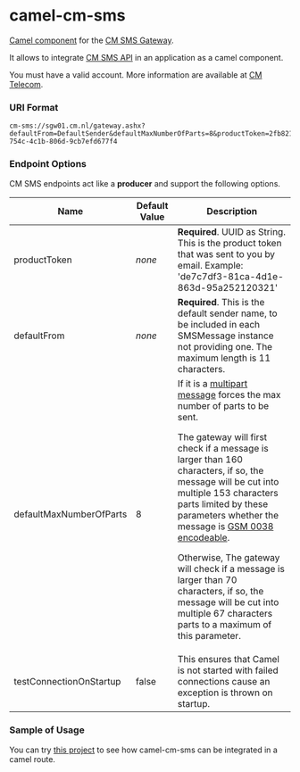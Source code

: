 # camel-cm-sms

[Camel component](http://camel.apache.org/components.html) for the [CM SMS Gateway](https://www.cmtelecom.com). 

It allows to integrate [CM SMS API](https://dashboard.onlinesmsgateway.com/docs) in an application as a camel component. 

You must have a valid account.  More information are available at [CM Telecom](https://www.cmtelecom.com/support).

### URI Format

```
cm-sms://sgw01.cm.nl/gateway.ashx?defaultFrom=DefaultSender&defaultMaxNumberOfParts=8&productToken=2fb82162-754c-4c1b-806d-9cb7efd677f4
```


### Endpoint Options

CM SMS endpoints act like a **producer** and support the following options.

| Name  | Default Value | Description |
| ------------- | ------------- | ------------- |
| productToken  |*none* |**Required**. UUID as String. This is the product token that was sent to you by email. Example: 'de7c7df3-81ca-4d1e-863d-95a252120321'|
| defaultFrom  | *none* |**Required**. This is the default sender name, to be included in each SMSMessage instance not providing one. The maximum length is 11 characters.|
| defaultMaxNumberOfParts  | 8 | If it is a [multipart message](https://dashboard.onlinesmsgateway.com/docs#send-a-message-multipart) forces the max number of parts to be sent. <p>The gateway will first check if a message is larger than 160 characters, if so, the message will be cut into multiple 153 characters parts limited by these parameters whether the message is [GSM 0038 encodeable](https://en.wikipedia.org/wiki/GSM_03.38). <p>Otherwise, The gateway will check if a message is larger than 70 characters, if so, the message will be cut into multiple 67 characters parts to a maximum of this parameter.|
| testConnectionOnStartup | false | This ensures that Camel is not started with failed connections cause an exception is thrown on startup. | 

### Sample of Usage
You can try [this project](https://github.com/oalles/camel-cm-sample) to see how camel-cm-sms can be integrated in a camel route. 